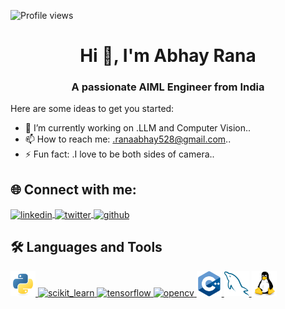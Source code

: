 ![Profile views](https://komarev.com/ghpvc/?username=abhayrana-renex&label=Profile%20views&color=0e75b6&style=flat)
<!--
**abhayrana-renex/abhayrana-renex** is a ✨ _special_ ✨ repository because its `README.md` (this file) appears on your GitHub profile.
<!-- Banner -->
<h1 align="center">Hi 👋, I'm Abhay Rana</h1>
<h3 align="center">A passionate AIML Engineer from India</h3>  
Here are some ideas to get you started:

- 🔭 I’m currently working on .LLM and Computer Vision..
- 📫 How to reach me: .ranaabhay528@gmail.com..
- ⚡ Fun fact: .I love to be both sides of camera..

## 🌐 Connect with me:

<p align="left">
<a href="https://linkedin.com/in/abhaey-rana" target="blank">
  <img align="center" src="https://cdn.jsdelivr.net/gh/devicons/devicon/icons/linkedin/linkedin-original.svg" alt="linkedin" height="40" width="40" />
</a>
<a href="https://x.com/Abhaeyranaa" target="blank">
  <img align="center" src="https://cdn.jsdelivr.net/gh/devicons/devicon/icons/twitter/twitter-original.svg" alt="twitter" height="40" width="40" />
</a>
<a href="https://github.com/abhayrana-renex" target="blank">
  <img align="center" src="https://cdn.jsdelivr.net/gh/devicons/devicon/icons/github/github-original.svg" alt="github" height="40" width="40" />
</a>
</p>

## 🛠️ Languages and Tools

<p align="left"> 
  <a href="https://www.python.org" target="_blank" rel="noreferrer"> 
    <img src="https://raw.githubusercontent.com/devicons/devicon/master/icons/python/python-original.svg" alt="python" width="40" height="40"/> 
  </a> 
  <a href="https://scikit-learn.org" target="_blank" rel="noreferrer"> 
    <img src="https://raw.githubusercontent.com/scikit-learn/scikit-learn/main/doc/logos/scikit-learn-logo-notext.png" alt="scikit_learn" width="40" height="40"/> 
  </a> 
  <a href="https://www.tensorflow.org" target="_blank" rel="noreferrer"> 
    <img src="https://www.vectorlogo.zone/logos/tensorflow/tensorflow-icon.svg" alt="tensorflow" width="40" height="40"/> 
  </a> 
  <a href="https://opencv.org/" target="_blank" rel="noreferrer"> 
    <img src="https://www.vectorlogo.zone/logos/opencv/opencv-icon.svg" alt="opencv" width="40" height="40"/> 
  </a> 
  <a href="https://isocpp.org/" target="_blank" rel="noreferrer"> 
    <img src="https://raw.githubusercontent.com/devicons/devicon/master/icons/cplusplus/cplusplus-original.svg" alt="cplusplus" width="40" height="40"/> 
  </a> 
  <a href="https://www.mysql.com/" target="_blank" rel="noreferrer"> 
    <img src="https://raw.githubusercontent.com/devicons/devicon/master/icons/mysql/mysql-original.svg" alt="mysql" width="40" height="40"/> 
  </a> 
  <a href="https://www.linux.org/" target="_blank" rel="noreferrer"> 
    <img src="https://raw.githubusercontent.com/devicons/devicon/master/icons/linux/linux-original.svg" alt="linux" width="40" height="40"/> 
  </a> 
</p>
